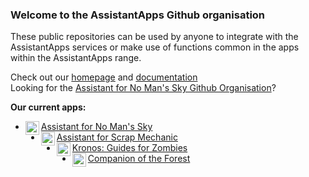 ### Welcome to the AssistantApps Github organisation

These public repositories can be used by anyone to integrate with the AssistantApps services or make use of functions common in the apps within the AssistantApps range.

Check out our [homepage][website] and [documentation][docsWebsite] <br />
Looking for the [Assistant for No Man's Sky Github Organisation][assistantnmsGithub]?

**Our current apps:**
- [<img align="left" alt="nmsassistant.com" width="22px" src="https://cdn.assistantapps.com/icon/assistantNMS.png" />Assistant for No Man's Sky][assistantnms]
- [<img align="left" alt="scrapassistant.com" width="22px" src="https://cdn.assistantapps.com/icon/assistantSMS.png" />Assistant for Scrap Mechanic][assistantsms]
- [<img align="left" alt="Kronos" width="22px" src="https://cdn.assistantapps.com/icon/kronos.jpg" />Kronos: Guides for Zombies][assistantKronos]
- [<img align="left" alt="Forest" width="22px" src="https://cdn.assistantapps.com/icon/forest.jpg" />Companion of the Forest][assistantForest]


[website]: https://assistantapps.com?ref=AssistantAppsGithub
[docsWebsite]: https://docs.assistantapps.com?ref=AssistantAppsGithub
[assistantKronos]: https://play.google.com/store/apps/details?id=companion.kronosflutter&ref=AssistantAppsGithub
[assistantForest]: https://theforestmap.app
[assistantnms]: https://nmsassistant.com?ref=AssistantAppsGithub
[assistantsms]: https://scrapassistant.com?ref=AssistantAppsGithub
[assistantnmsGithub]: https://github.com/AssistantNMS?ref=AssistantAppsGithub

